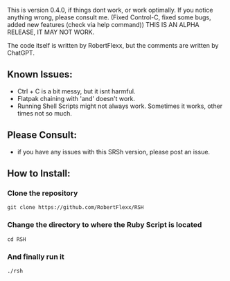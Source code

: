 
This is version 0.4.0, if things dont work, or work optimally. If you notice anything wrong, please consult me.
(Fixed Control-C, fixed some bugs, added new features (check via help command))
THIS IS AN ALPHA RELEASE, IT MAY NOT WORK.

The code itself is written by RobertFlexx, but the comments are written by ChatGPT.

## Known Issues: 
- Ctrl + C is a bit messy, but it isnt harmful.
- Flatpak chaining with 'and' doesn't work.
- Running Shell Scripts might not always work. Sometimes it works, other times not so much.

## Please Consult:
- if you have any issues with this SRSh version, please post an issue.

## How to Install:
### Clone the repository
```console
git clone https://github.com/RobertFlexx/RSH
```

### Change the directory to where the Ruby Script is located
```console
cd RSH
```

### And finally run it
```console
./rsh
```
